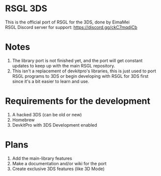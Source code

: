 # RSGL 3DS
This is the official port of RSGL for the 3DS, done by EimaMei</br >
RSGL Discord server for support: https://discord.gg/ckC7mqdjCb
# Notes
1. The library port is not finished yet, and the port will get constant updates to keep up with the main RSGL repository.<br />
2. This isn't a replacement of devkitpro's libraries, this is just used to port RSGL programs to 3DS or begin developing with RSGL for 3DS first since it's a bit easier to learn and use.<br />
# Requirements for the development
1. A hacked 3DS (can be old or new)<br />
2. Homebrew<br />
3. DevkitPro with 3DS Development enabled<br />
# Plans
1. Add the main-library features<br />
2. Make a documentation and/or wiki for the port<br />
3. Create exclusive 3DS features (like 3D Mode)<br />

